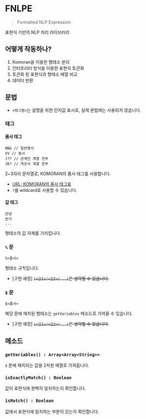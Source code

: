 # FNLPE
> Formatted NLP Expression

표현식 기반의 NLP 처리 라이브러리

## 어떻게 작동하나?
 1. Komoran을 이용한 형태소 분리
 2. 인터프리터 방식을 이용한 표현식 토큰화
 3. 토큰화 된 표현식과 형태소 배열 비교
 4. 데이터 반환

## 문법
 * `<태그명>`는 설명을 위한 인자값 표시로, 실제 문법에는 사용되지 않습니다.

### 태그
#### 품사 태그
```
NNG // 일반명사
VV // 동사
J?? // 관계언 계열 전부
JK? // 격조사 계열 전부
```
2~3자리 문자열로, KOMORAN의 품사 태그를 사용합니다.
 * [URL: KOMORAN의 품사 태그표](https://komorandocs.readthedocs.io/ko/latest/firststep/postypes.html)
 * `?`를 wildcard로 사용할 수 있습니다.

#### 값 태그
```
안녕
반가
...
```
형태소의 값 자체를 가리킵니다.

### `%` 문
```
%<품사>
```
형태소 규칙입니다.
 * [구현 예정] ~~`(<값1>/<값2>/...)`은 생략할 수 있습니다.~~

### `$` 문
```
$<품사>
```
해당 문에 매치된 형태소는 `getVariables` 메소드로 가져올 수 있습니다.
 * [구현 예정] ~~`(<값1>/<값2>/...)`은 생략할 수 있습니다.~~

## 메소드
### `getVariables() : Array<Array<String>>`
`$` 문에 매치되는 값을 2차원 배열로 가져옵니다.

### `isExactlyMatch() : Boolean`
값이 표현식에 완벽히 일치하는지 확인합니다.

### `isMatch() : Boolean`
값에서 표현식에 일치하는 부분이 있는지 확인합니다.